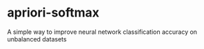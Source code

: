 # apriori-softmax
A simple way to improve neural network classification accuracy on unbalanced datasets
